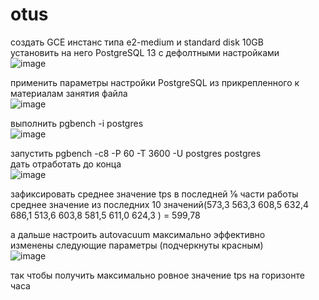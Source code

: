# otus
создать GCE инстанс типа e2-medium и standard disk 10GB  
установить на него PostgreSQL 13 с дефолтными настройками  
![image](https://user-images.githubusercontent.com/108919955/182013367-08a79c56-ddb2-470a-8dd0-7a13ba5ddea3.png)
  
применить параметры настройки PostgreSQL из прикрепленного к материалам занятия файла  
![image](https://user-images.githubusercontent.com/108919955/182014732-6729ba53-8547-499d-96c0-fbee27b34311.png)
  
выполнить pgbench -i postgres  
![image](https://user-images.githubusercontent.com/108919955/182014853-8ad61794-206b-49d7-bf2a-15d6de1ada58.png)
  
запустить pgbench -c8 -P 60 -T 3600 -U postgres postgres  
дать отработать до конца  
![image](https://user-images.githubusercontent.com/108919955/182017705-55655d26-fe58-42ca-aa7f-fe43b8ac8e8d.png)
  
зафиксировать среднее значение tps в последней ⅙ части работы  
среднее значение из последних 10 значений(573,3  563,3 608,5  632,4 686,1 513,6 603,8 581,5 611,0 624,3 ) = 599,78  

а дальше настроить autovacuum максимально эффективно  
изменены следующие параметры (подчеркнуты красным)  
![image](https://user-images.githubusercontent.com/108919955/182024365-23cb27a5-336e-459b-81b0-bfbcccf82fde.png)
  
так чтобы получить максимально ровное значение tps на горизонте часа  
